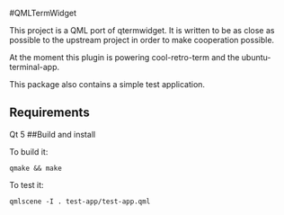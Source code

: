 #QMLTermWidget

This project is a QML port of qtermwidget. It is written to be as close as possible to the upstream project in order to make cooperation possible.

At the moment this plugin is powering cool-retro-term and the ubuntu-terminal-app.

This package also contains a simple test application.

## Requirements
Qt 5
##Build and install

To build it:

`qmake && make`

To test it:

`qmlscene -I . test-app/test-app.qml`